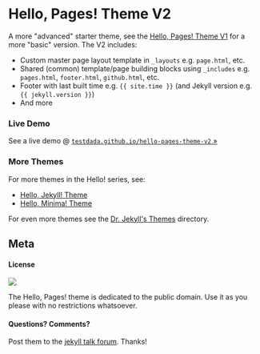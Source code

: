 # Hello, Pages! Theme V2

A more "advanced" starter theme,
see the [Hello, Pages! Theme V1](https://github.com/henrythemes/hello-pages-theme)
for a more "basic" version. The V2 includes:

- Custom master page layout template in `_layouts` e.g. `page.html`, etc.
- Shared (common) template/page building blocks using `_includes` e.g. `pages.html`, `footer.html`, `github.html`, etc.
- Footer with last built time e.g. `{{ site.time }}` (and Jekyll version e.g. `{{ jekyll.version }}`)
- And more



### Live Demo

See a live demo @ [`testdada.github.io/hello-pages-theme-v2` »](https://testdada.github.io/hello-pages-theme-v2)


### More Themes

For more themes in the Hello! series, see:

- [Hello, Jekyll! Theme](https://github.com/henrythemes/hello-jekyll-theme)
- [Hello, Minima! Theme](https://github.com/henrythemes/hello-minima-theme)

For even more themes see the [Dr. Jekyll's Themes](https://drjekyllthemes.github.io) directory.


## Meta

#### License

![](https://publicdomainworks.github.io/buttons/zero88x31.png)

The Hello, Pages! theme is dedicated to the public domain.
Use it as you please with no restrictions whatsoever.

#### Questions? Comments?

Post them to the [jekyll talk forum](http://talk.jekyllrb.com). Thanks!
